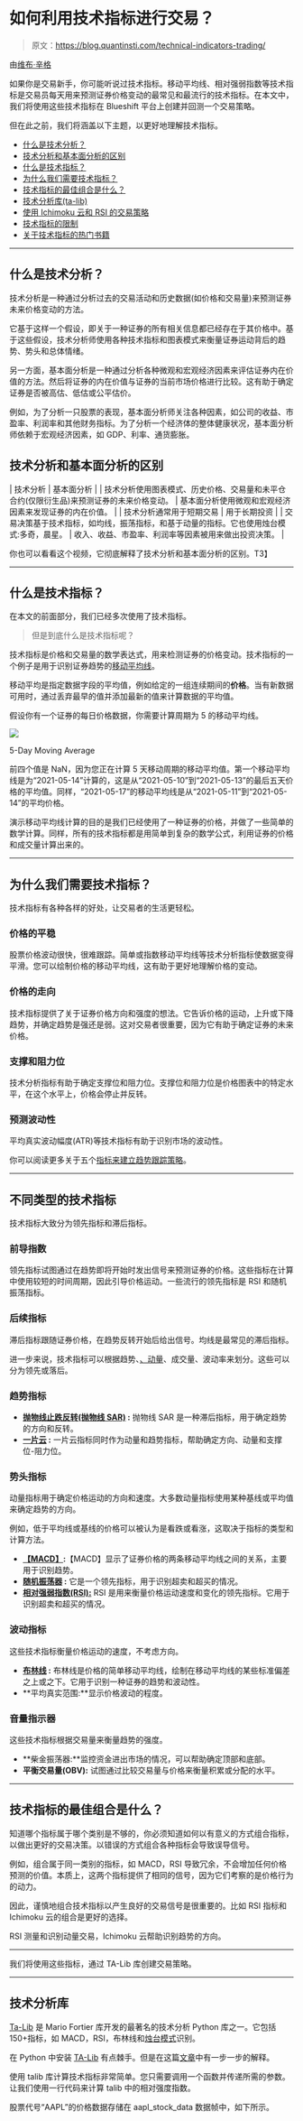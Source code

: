 # 如何利用技术指标进行交易？

> 原文：<https://blog.quantinsti.com/technical-indicators-trading/>

由[维布·辛格](https://www.linkedin.com/in/vibhu-singh-1b76b6105/)

如果你是交易新手，你可能听说过技术指标。移动平均线、相对强弱指数等技术指标是交易员每天用来预测证券价格变动的最常见和最流行的技术指标。在本文中，我们将使用这些技术指标在 Blueshift 平台上创建并回测一个交易策略。

但在此之前，我们将涵盖以下主题，以更好地理解技术指标。

*   [什么是技术分析？](#what-is-technical-analysis)
*   [技术分析和基本面分析的区别](#difference-between-technical-analysis-and-fundamental-analysis)
*   [什么是技术指标？](#what-are-technical-indicators)
*   [为什么我们需要技术指标？](#why-do-we-need-technical-indicators)
*   [技术指标的最佳组合是什么？](#what-is-the-best-combination-of-technical-indicators)
*   [技术分析库(ta-lib)](#technical-analysis-library-talib)
*   [使用 Ichimoku 云和 RSI 的交易策略](#trading-strategy-using-ichimoku-cloud-and-rsi)
*   [技术指标的限制](#limitations-of-technical-indicators)
*   [关于技术指标的热门书籍](#popular-books-on-technical-indicators)

* * *

## 什么是技术分析？

技术分析是一种通过分析过去的交易活动和历史数据(如价格和交易量)来预测证券未来价格变动的方法。

它基于这样一个假设，即关于一种证券的所有相关信息都已经存在于其价格中。基于这些假设，技术分析师使用各种技术指标和图表模式来衡量证券运动背后的趋势、势头和总体情绪。

另一方面，基本面分析是一种通过分析各种微观和宏观经济因素来评估证券内在价值的方法。然后将证券的内在价值与证券的当前市场价格进行比较。这有助于确定证券是否被高估、低估或公平估价。

例如，为了分析一只股票的表现，基本面分析师关注各种因素，如公司的收益、市盈率、利润率和其他财务指标。为了分析一个经济体的整体健康状况，基本面分析师依赖于宏观经济因素，如 GDP、利率、通货膨胀。

## 技术分析和基本面分析的区别

| 技术分析 | 基本面分析 |
| 技术分析使用图表模式、历史价格、交易量和未平仓合约(仅限衍生品)来预测证券的未来价格变动。 | 基本面分析使用微观和宏观经济因素来发现证券的内在价值。 |
| 技术分析通常用于短期交易 | 用于长期投资 |
| 交易决策基于技术指标，如均线，振荡指标，和基于动量的指标。它也使用烛台模式:多奇，晨星。 | 收入、收益、市盈率、利润率等因素被用来做出投资决策。 |

你也可以看看这个视频，它彻底解释了技术分析和基本面分析的区别。T3】

* * *

## 什么是技术指标？

在本文的前面部分，我们已经多次使用了技术指标。

> 但是到底什么是技术指标呢？

技术指标是价格和交易量的数学表达式，用来检测证券的价格变动。技术指标的一个例子是用于识别证券趋势的[移动平均线](/moving-average-trading-strategies/)。

移动平均是指定数据字段的平均值，例如给定的一组连续期间的**价格**。当有新数据可用时，通过丢弃最早的值并添加最新的值来计算数据的平均值。

假设你有一个证券的每日价格数据，你需要计算周期为 5 的移动平均线。

![](img/2b6e1166873238e286a0df6f294491f2.png)

5-Day Moving Average



前四个值是 NaN，因为您正在计算 5 天移动周期的移动平均值。第一个移动平均线是为“2021-05-14”计算的，这是从“2021-05-10”到“2021-05-13”的最后五天价格的平均值。同样，“2021-05-17”的移动平均线是从“2021-05-11”到“2021-05-14”的平均价格。

演示移动平均线计算的目的是我们已经使用了一种证券的价格，并做了一些简单的数学计算。同样，所有的技术指标都是用简单到复杂的数学公式，利用证券的价格和成交量计算出来的。

* * *

## **为什么我们需要技术指标？**

技术指标有各种各样的好处，让交易者的生活更轻松。

### 价格的平稳

股票价格波动很快，很难跟踪。简单或指数移动平均线等技术分析指标使数据变得平滑。您可以绘制价格的移动平均线，这有助于更好地理解价格的变动。

### 价格的走向

技术指标提供了关于证券价格方向和强度的想法。它告诉价格的运动，上升或下降趋势，并确定趋势是强还是弱。这对交易者很重要，因为它有助于确定证券的未来价格。

### 支撑和阻力位

技术分析指标有助于确定支撑位和阻力位。支撑位和阻力位是价格图表中的特定水平，在这个水平上，价格会停止并反转。

### 预测波动性

平均真实波动幅度(ATR)等技术指标有助于识别市场的波动性。

你可以阅读更多关于五个[指标来建立趋势跟踪策略](/indicators-build-trend-following-strategy/)。

* * *

## 不同类型的技术指标

技术指标大致分为领先指标和滞后指标。

### 前导指数

领先指标试图通过在趋势即将开始时发出信号来预测证券的价格。这些指标在计算中使用较短的时间周期，因此引导价格运动。一些流行的领先指标是 RSI 和随机振荡指标。

### 后续指标

滞后指标跟随证券价格，在趋势反转开始后给出信号。均线是最常见的滞后指标。

进一步来说，技术指标可以根据趋势、[、动量](https://quantra.quantinsti.com/course/momentum-trading-strategies)、成交量、波动率来划分。这些可以分为领先或落后。

### 趋势指标

*   **[抛物线止跌反转(抛物线 SAR)](/parabolic-sar/) :** 抛物线 SAR 是一种滞后指标，用于确定趋势的方向和反转。
*   **[一片云](/ichimoku-cloud-trading-strategy/) :** 一片云指标同时作为动量和趋势指标，帮助确定方向、动量和支撑位-阻力位。

### 势头指标

动量指标用于确定价格运动的方向和速度。大多数动量指标使用某种基线或平均值来确定趋势的方向。

例如，低于平均线或基线的价格可以被认为是看跌或看涨，这取决于指标的类型和计算方法。

*   **[【MACD】](/moving-average-crossover-trade-nifty-options/):**【MACD】显示了证券价格的两条移动平均线之间的关系，主要用于识别趋势。
*   **[随机振荡器](/stochastic-oscillator/) :** 它是一个领先指标，用于识别超卖和超买的情况。
*   [**相对强弱指数(RSI):**](/rsi-indicator/) RSI 是用来衡量价格运动速度和变化的领先指标。它用于识别超卖和超买的情况。

### 波动指标

这些技术指标衡量价格运动的速度，不考虑方向。

*   **[布林线](/bollinger-bands/) :** 布林线是价格的简单移动平均线，绘制在移动平均线的某些标准偏差之上或之下。它用于识别一种证券的趋势和波动性。
*   **平均真实范围:**显示价格波动的程度。

### 音量指示器

这些技术指标根据交易量来衡量趋势的强度。

*   **柴金振荡器:**监控资金进出市场的情况，可以帮助确定顶部和底部。
*   **平衡交易量(OBV):** 试图通过比较交易量与价格来衡量积累或分配的水平。

* * *

## 技术指标的最佳组合是什么？

知道哪个指标属于哪个类别是不够的，你必须知道如何以有意义的方式组合指标，以做出更好的交易决策。以错误的方式组合各种指标会导致误导信号。

例如，组合属于同一类别的指标，如 MACD，RSI 导致冗余，不会增加任何价格预测的价值。本质上，这两个指标提供了相同的信号，因为它们考察的是价格行为的动力。

因此，谨慎地组合技术指标以产生良好的交易信号是很重要的。比如 RSI 指标和 Ichimoku 云的组合是更好的选择。

RSI 测量和识别动量交易，Ichimoku 云帮助识别趋势的方向。

* * *

我们将使用这些指标，通过 TA-Lib 库创建交易策略。

* * *

## 技术分析库

[Ta-Lib](https://mrjbq7.github.io/ta-lib/) 是 Mario Fortier 库开发的最著名的技术分析 Python 库之一。它包括 150+指标，如 MACD，RSI，布林线和[烛台模式](/candlestick-patterns-meaning/)识别。

在 Python 中安装 [TA-Lib](/install-ta-lib-python/) 有点棘手。但是在这篇[文章](https://mrjbq7.github.io/ta-lib/)中有一步一步的解释。

使用 talib 库计算技术指标非常简单。您只需要调用一个函数并传递所需的参数。让我们使用一行代码来计算 talib 中的相对强度指数。

股票代号“AAPL”的价格数据存储在 aapl_stock_data 数据帧中，如下所示。